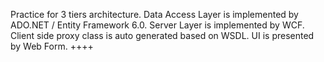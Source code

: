 Practice for 3 tiers architecture. 
Data Access Layer is implemented by ADO.NET / Entity Framework 6.0.
Server Layer is implemented by WCF. Client side proxy class is auto generated based on WSDL.
UI is presented by Web Form.
++++
